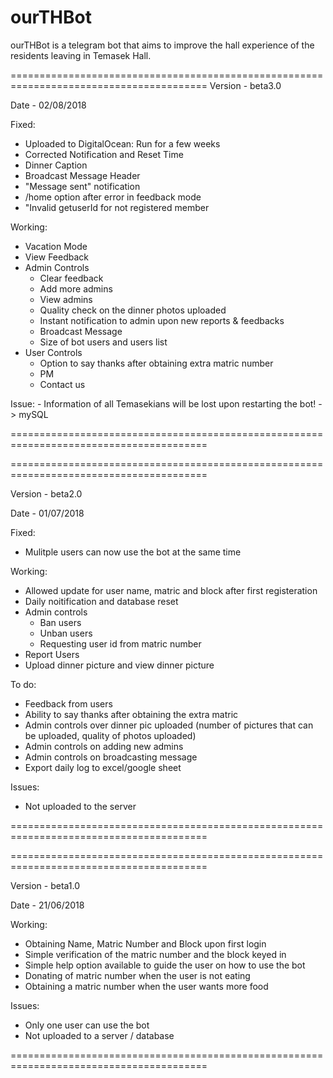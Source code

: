 # ourTHBot

ourTHBot is a telegram bot that aims to improve the hall experience of the residents leaving in Temasek Hall.

========================================================================================
Version - beta3.0 

Date - 02/08/2018

Fixed:
  - Uploaded to DigitalOcean: Run for a few weeks
  - Corrected Notification and Reset Time
  - Dinner Caption
  - Broadcast Message Header
  - "Message sent" notification
  - /home option after error in feedback mode
  - "Invalid getuserId for not registered member
  
Working:
  - Vacation Mode
  - View Feedback
  - Admin Controls
    - Clear feedback
    - Add more admins
    - View admins
    - Quality check on the dinner photos uploaded
    - Instant notification to admin upon new reports & feedbacks
    - Broadcast Message
    - Size of bot users and users list
  - User Controls
    - Option to say thanks after obtaining extra matric number
    - PM
    - Contact us
    
Issue:
    - Information of all Temasekians will be lost upon restarting the bot! -> mySQL

========================================================================================

========================================================================================

Version - beta2.0 

Date - 01/07/2018

Fixed:
  - Mulitple users can now use the bot at the same time

Working:
  - Allowed update for user name, matric and block after first registeration
  - Daily noitification and database reset
  - Admin controls
      - Ban users
      - Unban users
      - Requesting user id from matric number
  - Report Users
  - Upload dinner picture and view dinner picture
  
To do:
  - Feedback from users
  - Ability to say thanks after obtaining the extra matric
  - Admin controls over dinner pic uploaded (number of pictures that can be uploaded, quality of photos uploaded)
  - Admin controls on adding new admins
  - Admin controls on broadcasting message
  - Export daily log to excel/google sheet
  
Issues:
  - Not uploaded to the server
   
========================================================================================

========================================================================================

Version - beta1.0

Date - 21/06/2018

Working:
  - Obtaining Name, Matric Number and Block upon first login
  - Simple verification of the matric number and the block keyed in
  - Simple help option available to guide the user on how to use the bot
  - Donating of matric number when the user is not eating
  - Obtaining a matric number when the user wants more food
  
Issues:
  - Only one user can use the bot
  - Not uploaded to a server / database
  
========================================================================================

  
  
